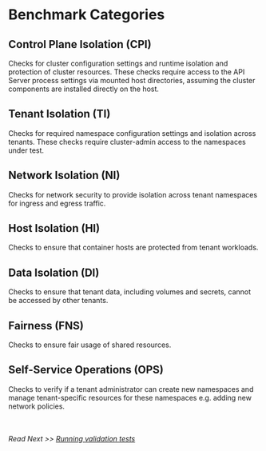 # Benchmark Categories

## Control Plane Isolation (CPI)

Checks for cluster configuration settings and runtime isolation and protection of cluster resources. These checks require access to the API Server process settings via mounted host directories, assuming the cluster components are installed directly on the host. 

## Tenant Isolation (TI)

Checks for required namespace configuration settings and isolation across tenants. These checks require cluster-admin access to the namespaces under test.


## Network Isolation (NI)

Checks for network security to provide isolation across tenant namespaces for ingress and egress traffic.


## Host Isolation (HI)

Checks to ensure that container hosts are protected from tenant workloads.


## Data Isolation (DI)

Checks to ensure that tenant data, including volumes and secrets, cannot be accessed by other tenants. 


## Fairness (FNS)

Checks to ensure fair usage of shared resources.


## Self-Service Operations (OPS)

Checks to verify if a tenant administrator can create new namespaces and manage tenant-specific resources for these namespaces e.g. adding new network policies. 


<br/><br/>
*Read Next >> [Running validation tests](run.md)*
